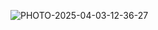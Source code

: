 ![PHOTO-2025-04-03-12-36-27](https://github.com/user-attachments/assets/876ece40-e9b4-48d5-a1d4-ee84d76dbd3d)

